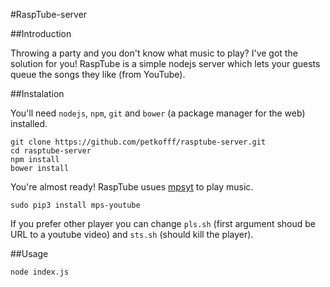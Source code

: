 #RaspTube-server

##Introduction

Throwing a party and you don't know what music to play? I've got the solution for you! RaspTube is a simple nodejs server which lets your guests queue the songs they like (from YouTube).

##Instalation

You'll need `nodejs`, `npm`, `git` and `bower` (a package manager for the web) installed.

```
git clone https://github.com/petkofff/rasptube-server.git
cd rasptube-server
npm install 
bower install
```

You're almost ready! RaspTube usues [mpsyt](https://github.com/mps-youtube/mps-youtube) to play music.

```
sudo pip3 install mps-youtube
```
If you prefer other player you can change `pls.sh` (first argument shoud be URL to a youtube video) and `sts.sh` (should kill the player).

##Usage 

```
node index.js
```